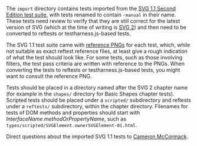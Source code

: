 The `import` directory contains tests imported from the [SVG 1.1 Second
Edition test suite](http://www.w3.org/Graphics/SVG/Test/20110816/),
with tests renamed to contain `-manual` in their name.  These tests need
review to verify that they are still correct for the latest version of
SVG (which at the time of writing is [SVG 2](https://svgwg.org/svg2-draft/))
and then need to be converted to reftests or testharness.js-based
tests.

The SVG 1.1 test suite came with [reference
PNGs](http://dev.w3.org/SVG/profiles/1.1F2/test/png/) for each test,
which, while not suitable as exact reftest reference files, at least
give a rough indication of what the test should look like.  For some
tests, such as those involving filters, the test pass criteria are
written with reference to the PNGs.  When converting the tests to
reftests or testharness.js-based tests, you might want to consult the
reference PNG.

Tests should be placed in a directory named after the SVG 2 chapter name
(for example in the `shapes/` directory for Basic Shapes chapter tests).
Scripted tests should be placed under a `scripted/` subdirectory and
reftests under a `reftests/` subdirectory, within the chapter directory.
Filenames for tests of DOM methods and properties should start with
*InterfaceName*.*methodOrPropertyName*, such as
`types/scripted/SVGElement.ownerSVGElement-01.html`.

Direct questions about the imported SVG 1.1 tests to
[Cameron McCormack](mailto:cam@mcc.id.au).
